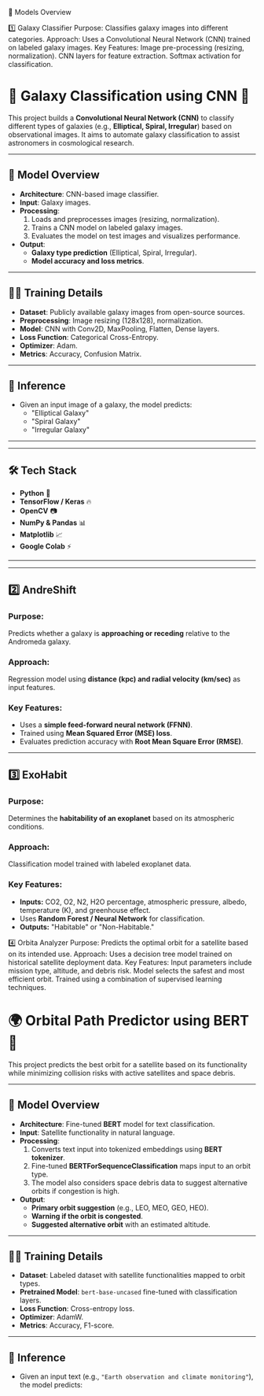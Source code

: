 📂 Models Overview


1️⃣ Galaxy Classifier
Purpose: Classifies galaxy images into different categories.
Approach: Uses a Convolutional Neural Network (CNN) trained on labeled galaxy images.
Key Features:
Image pre-processing (resizing, normalization).
CNN layers for feature extraction.
Softmax activation for classification.

# 🌌 Galaxy Classification using CNN 🚀  

This project builds a **Convolutional Neural Network (CNN)** to classify different types of galaxies (e.g., **Elliptical, Spiral, Irregular**) based on observational images. It aims to automate galaxy classification to assist astronomers in cosmological research.  

---

## 📜 **Model Overview**  
- **Architecture**: CNN-based image classifier.  
- **Input**: Galaxy images.  
- **Processing**:  
  1. Loads and preprocesses images (resizing, normalization).  
  2. Trains a CNN model on labeled galaxy images.  
  3. Evaluates the model on test images and visualizes performance.  
- **Output**:  
  - **Galaxy type prediction** (Elliptical, Spiral, Irregular).  
  - **Model accuracy and loss metrics**.  
  
---

## 🏋️‍♂️ **Training Details**  
- **Dataset**: Publicly available galaxy images from open-source sources.  
- **Preprocessing**: Image resizing (128x128), normalization.  
- **Model**: CNN with Conv2D, MaxPooling, Flatten, Dense layers.  
- **Loss Function**: Categorical Cross-Entropy.  
- **Optimizer**: Adam.  
- **Metrics**: Accuracy, Confusion Matrix.  
  
---

## 🚀 **Inference**  
- Given an input image of a galaxy, the model predicts:  
  - "Elliptical Galaxy"  
  - "Spiral Galaxy"  
  - "Irregular Galaxy"  

---

  

---

## 🛠 **Tech Stack**  
- **Python** 🐍  
- **TensorFlow / Keras** 🔥  
- **OpenCV** 📷  
- **NumPy & Pandas** 📊  
- **Matplotlib** 📈  
- **Google Colab** ⚡  
  
---
















---

## 2️⃣ **AndreShift**  
### **Purpose:**  
Predicts whether a galaxy is **approaching or receding** relative to the Andromeda galaxy.  

### **Approach:**  
Regression model using **distance (kpc) and radial velocity (km/sec)** as input features.  

### **Key Features:**  
- Uses a **simple feed-forward neural network (FFNN)**.  
- Trained using **Mean Squared Error (MSE) loss**.  
- Evaluates prediction accuracy with **Root Mean Square Error (RMSE)**.  

---

## 3️⃣ **ExoHabit**  
### **Purpose:**  
Determines the **habitability of an exoplanet** based on its atmospheric conditions.  

### **Approach:**  
Classification model trained with labeled exoplanet data.  

### **Key Features:**  
- **Inputs:** CO2, O2, N2, H2O percentage, atmospheric pressure, albedo, temperature (K), and greenhouse effect.  
- Uses **Random Forest / Neural Network** for classification.  
- **Outputs:** "Habitable" or "Non-Habitable."




4️⃣ Orbita Analyzer
Purpose: Predicts the optimal orbit for a satellite based on its intended use.
Approach: Uses a decision tree model trained on historical satellite deployment data.
Key Features:
Input parameters include mission type, altitude, and debris risk.
Model selects the safest and most efficient orbit.
Trained using a combination of supervised learning techniques.
# 🌍 Orbital Path Predictor using BERT 🚀  

This project predicts the best orbit for a satellite based on its functionality while minimizing collision risks with active satellites and space debris.  

---

## 📜 **Model Overview**  
- **Architecture**: Fine-tuned **BERT** model for text classification.  
- **Input**: Satellite functionality in natural language.  
- **Processing**:  
  1. Converts text input into tokenized embeddings using **BERT tokenizer**.  
  2. Fine-tuned **BERTForSequenceClassification** maps input to an orbit type.  
  3. The model also considers space debris data to suggest alternative orbits if congestion is high.  
- **Output**:  
  - **Primary orbit suggestion** (e.g., LEO, MEO, GEO, HEO).  
  - **Warning if the orbit is congested**.  
  - **Suggested alternative orbit** with an estimated altitude.  

---

## 🏋️‍♂️ **Training Details**  
- **Dataset**: Labeled dataset with satellite functionalities mapped to orbit types.  
- **Pretrained Model**: `bert-base-uncased` fine-tuned with classification layers.  
- **Loss Function**: Cross-entropy loss.  
- **Optimizer**: AdamW.  
- **Metrics**: Accuracy, F1-score.  

---

## 🚀 **Inference**  
- Given an input text (e.g., `"Earth observation and climate monitoring"`), the model predicts:  

